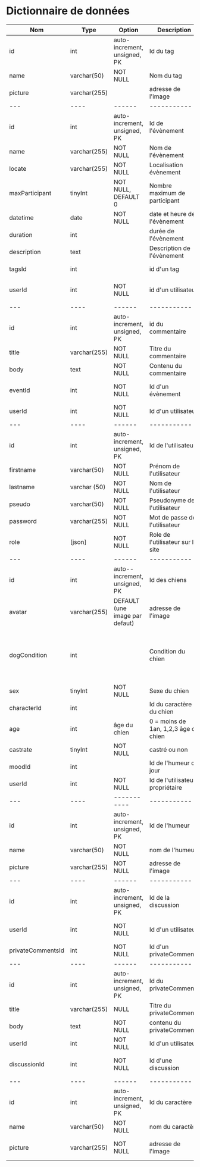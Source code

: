 # Dictionnaire de données

| Nom | Type | Option | Description | Commentaire | Entité |
| --- | ---- | ------ | ----------- | ----------- | ------ |
| id | int | auto-increment, unsigned, PK | Id du tag | | Tags |
| name | varchar(50) | NOT NULL | Nom du tag | | Tags |
| picture | varchar(255) | | adresse de l'image | icône représentant le tag | Tags |
| --- | ---- | ------ | ----------- | ----------- | ------ |
| id | int | auto-increment, unsigned, PK | Id de l'évènement | | Events |
| name | varchar(255) | NOT NULL | Nom de l'évènement | | Events |
| locate | varchar(255) | NOT NULL | Localisation évènement | | Events |
| maxParticipant | tinyInt | NOT NULL, DEFAULT 0 | Nombre maximum de participant | | Events |
| datetime | date | NOT NULL | date et heure de l'évènement | format d-m-Y h:i | Events |
| duration | int | | durée de l'évènement | | Events |
| description | text | | Description de l'évènement | | Events |
| tagsId | int | | id d'un tag | permet de tagger un évènement | Events|
| userId | int | NOT NULL | id d'un utilisateur | permet de lier un utilisateur à l'évènement | Events |
| --- | ---- | ------ | ----------- | ----------- | ------ |
| id | int | auto-increment, unsigned, PK | id du commentaire | | Comments |
| title | varchar(255) | NOT NULL | Titre du commentaire | | Comments |
| body | text | NOT NULL | Contenu du commentaire | | Comments |
| eventId | int | NOT NULL | Id d'un évènement | relier le commentaire à l'évènement | Comments
| userId | int | NOT NULL | Id d'un utilisateur | auteur du commentaire | Comments
| --- | ---- | ------ | ----------- | ----------- | ------ |
| id | int | auto-increment, unsigned, PK | Id de l'utilisateur | | Users |
| firstname | varchar(50) | NOT NULL | Prénom de l'utilisateur | | Users |
| lastname | varchar (50) | NOT NULL | Nom de l'utilisateur | | Users |
| pseudo | varchar(50) | NOT NULL | Pseudonyme de l'utilisateur | | Users |
| password | varchar(255) | NOT NULL | Mot de passe de l'utilisateur | | Users |
| role | [json] | NOT NULL | Role de l'utilisateur sur le site | ROLE_ADMIN, ROLE_SUPERADMIN, ROLE_USER | Users |
| --- | ---- | ------ | ----------- | ----------- | ------ |
| id | int | auto--increment, unsigned, PK | Id des chiens | | Dogs |
| avatar | varchar(255) | DEFAULT (une image par defaut) | adresse de l'image | | Dogs |
| dogCondition | int | | Condition du chien | 0 chien mauvaise condition physique, 1 condition physique moyenne, 2 condition physique bonne, 3 Très bonne condition physique | Dogs |
| sex | tinyInt | NOT NULL | Sexe du chien | 0 femelle, 1 mâle | | Dogs |
| characterId | int | | Id du caractère du chien |  | Dogs
| age | int | âge du chien | 0 = moins de 1an, 1,2,3 âge du chien | Dogs |
| castrate | tinyInt | NOT NULL | castré ou non | 0 non, 1 oui | Dogs |
| moodId | int | | Id de l'humeur du jour | | Dogs |
| userId | int | NOT NULL | Id de l'utilisateur propriétaire | | Dogs |
| --- | ---- | ----------- | ----------- | ------ |
| id | int | auto-increment, unsigned, PK | Id de l'humeur | | Moods |
| name | varchar(50) | NOT NULL | nom de l'humeur | | Moods
| picture | varchar(255) | NOT NULL | adresse de l'image | emoji représentant l'humeur du chien | Moods |
 --- | ---- | ------ | ----------- | ----------- | ------ |
| id | int | auto-increment, unsigned, PK | Id de la discussion | | Discussion |
| userId | int | NOT NULL | Id d'un utilisateur | permet de lier un utilisateur à la discussion | Discussion |
| privateCommentsId | int | NOT NULL | Id d'un  privateComments | permet de récupérer le privateComments | Discussion |
| --- | ---- | ------ | ----------- | ----------- | ------ |
| id | int | auto-increment, unsigned, PK | Id du privateComments | | PrivateComments |
| title | varchar(255) | NULL | Titre du privateComments | | PrivateComments |
| body | text | NOT NULL | contenu du privateComments | | PrivateComments |
| userId | int | NOT NULL | Id d'un utilisateur | auteur du privateComments | PrivateComments |
| discussionId | int | NOT NULL | Id d'une discussion | relier le privateComments à la discussion | PrivateComments |
| --- | ---- | ------ | ----------- | ----------- | ------ |
|id | int | auto-increment, unsigned, PK |  Id du caractère | | character |
| name | varchar(50) | NOT NULL | nom du caractère | | character |
| picture | varchar(255) | NOT NULL | adresse de l'image | emoji représentant le caractère du chien | character |